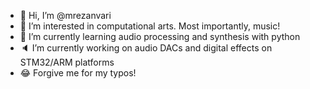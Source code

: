 - 👋 Hi, I’m @mrezanvari
- 👀 I’m interested in computational arts. Most importantly, music!
- 🌱 I’m currently learning audio processing and synthesis with python
- 🔈 I’m currently working on audio DACs and digital effects on STM32/ARM platforms
- 😂 Forgive me for my typos!
<!---
mrezanvari/mrezanvari is a ✨ special ✨ repository because its `README.md` (this file) appears on your GitHub profile.
You can click the Preview link to take a look at your changes.
--->
